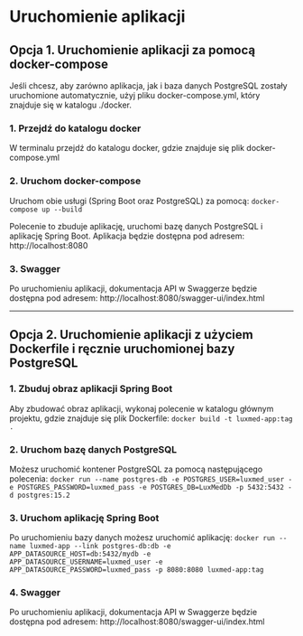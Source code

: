 # Uruchomienie aplikacji

## Opcja 1. Uruchomienie aplikacji za pomocą docker-compose

Jeśli chcesz, aby zarówno aplikacja, jak i baza danych PostgreSQL zostały uruchomione automatycznie, użyj pliku
docker-compose.yml, który znajduje się w katalogu ./docker.

### 1. Przejdź do katalogu docker

W terminalu przejdź do katalogu docker, gdzie znajduje się plik docker-compose.yml

### 2. Uruchom docker-compose

Uruchom obie usługi (Spring Boot oraz PostgreSQL) za pomocą:
`docker-compose up --build`

Polecenie to zbuduje aplikację, uruchomi bazę danych PostgreSQL i aplikację Spring Boot.
Aplikacja będzie dostępna pod adresem: http://localhost:8080

### 3. Swagger

Po uruchomieniu aplikacji, dokumentacja API w Swaggerze będzie dostępna pod adresem:
http://localhost:8080/swagger-ui/index.html

---

## Opcja 2. Uruchomienie aplikacji z użyciem Dockerfile i ręcznie uruchomionej bazy PostgreSQL

### 1. Zbuduj obraz aplikacji Spring Boot

Aby zbudować obraz aplikacji, wykonaj polecenie w katalogu głównym projektu, gdzie znajduje się plik Dockerfile:
`docker build -t luxmed-app:tag .`

### 2. Uruchom bazę danych PostgreSQL

Możesz uruchomić kontener PostgreSQL za pomocą następującego polecenia:
`docker run --name postgres-db
-e POSTGRES_USER=luxmed_user
-e POSTGRES_PASSWORD=luxmed_pass
-e POSTGRES_DB=LuxMedDb
-p 5432:5432 -d postgres:15.2`

### 3. Uruchom aplikację Spring Boot

Po uruchomieniu bazy danych możesz uruchomić aplikację:
`docker run --name luxmed-app --link postgres-db:db
-e APP_DATASOURCE_HOST=db:5432/mydb
-e APP_DATASOURCE_USERNAME=luxmed_user
-e APP_DATASOURCE_PASSWORD=luxmed_pass
-p 8080:8080 luxmed-app:tag`

### 4. Swagger

Po uruchomieniu aplikacji, dokumentacja API w Swaggerze będzie dostępna pod adresem:
http://localhost:8080/swagger-ui/index.html

